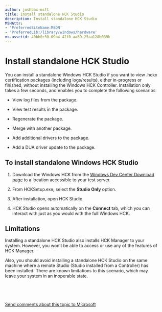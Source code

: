 ```yaml
---
author: joshbax-msft
title: Install standalone HCK Studio
description: Install standalone HCK Studio
MSHAttr:
- 'PreferredSiteName:MSDN'
- 'PreferredLib:/library/windows/hardware'
ms.assetid: 40bb0c30-09b4-42f0-aa39-25aa128b039b
---
```


# Install standalone HCK Studio


You can install a standalone Windows HCK Studio if you want to view .hckx certification packages (including logs/results), either in-progress or finished, without installing the Windows HCK Controller. Installation only takes a few seconds, and enables you to complete the following scenarios:

-   View log files from the package.

-   View test results in the package.

-   Regenerate the package.

-   Merge with another package.

-   Add additional drivers to the package.

-   Add a DUA driver update to the package.

## To install standalone Windows HCK Studio


1.  Download the Windows HCK from the [Windows Dev Center Download page](http://go.microsoft.com/fwlink/?LinkId=247519) to a location accessible to your test server.

2.  From HCKSetup.exe, select the **Studio Only** option.

3.  After installation, open HCK Studio.

4.  HCK Studio opens automatically on the **Connect** tab, which you can interact with just as you would with the full Windows HCK.

## Limitations


Installing a standalone HCK Studio also installs HCK Manager to your system. However, you won’t be able to access or use any of the features of HCK Manager.

Also, you should avoid installing a standalone HCK Studio on the same machine where a remote Studio (Studio installed from a Controller) has been installed. There are known limitations to this scenario, which may leave your system in an inoperable state.

 

 

[Send comments about this topic to Microsoft](mailto:wsddocfb@microsoft.com?subject=Documentation%20feedback%20%5Bp_hck\p_hck%5D:%20Install%20standalone%20HCK%20Studio%20%20RELEASE:%20%284/27/2016%29&body=%0A%0APRIVACY%20STATEMENT%0A%0AWe%20use%20your%20feedback%20to%20improve%20the%20documentation.%20We%20don't%20use%20your%20email%20address%20for%20any%20other%20purpose,%20and%20we'll%20remove%20your%20email%20address%20from%20our%20system%20after%20the%20issue%20that%20you're%20reporting%20is%20fixed.%20While%20we're%20working%20to%20fix%20this%20issue,%20we%20might%20send%20you%20an%20email%20message%20to%20ask%20for%20more%20info.%20Later,%20we%20might%20also%20send%20you%20an%20email%20message%20to%20let%20you%20know%20that%20we've%20addressed%20your%20feedback.%0A%0AFor%20more%20info%20about%20Microsoft's%20privacy%20policy,%20see%20http://privacy.microsoft.com/default.aspx. "Send comments about this topic to Microsoft")




